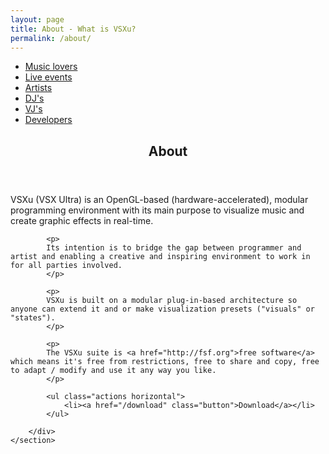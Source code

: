 ```yaml
---
layout: page
title: About - What is VSXu?
permalink: /about/
---
```

<div id="main" class="alt">
    <section id="one">
        <div class="inner">
            <ul class="actions horizontal">
                <li><a href="/about/music-lovers" class="button">Music lovers</a></li>
                <li><a href="/about/live-events" class="button">Live events</a></li>
                <li><a href="/about/artists" class="button">Artists</a></li>
                <li><a href="/about/djs" class="button">DJ's</a></li>
                <li><a href="/about/vjs" class="button">VJ's</a></li>
                <li><a href="/about/developers" class="button">Developers</a></li>
            </ul>
            <header class="major">
                <h1>About</h1>
            </header>
            <p>
            VSXu (VSX Ultra) is an OpenGL-based (hardware-accelerated), modular programming environment with its main purpose to visualize music and create graphic effects in real-time.</p>
            
            <p>
            Its intention is to bridge the gap between programmer and artist and enabling a creative and inspiring environment to work in for all parties involved.
            </p>
            
            <p>
            VSXu is built on a modular plug-in-based architecture so anyone can extend it and or make visualization presets ("visuals" or "states").
            </p>
            
            <p>
            The VSXu suite is <a href="http://fsf.org">free software</a> which means it's free from restrictions, free to share and copy, free to adapt / modify and use it any way you like.
            </p>
            
            <ul class="actions horizontal">
                <li><a href="/download" class="button">Download</a></li>
            </ul>

        </div>
    </section>
</div>
